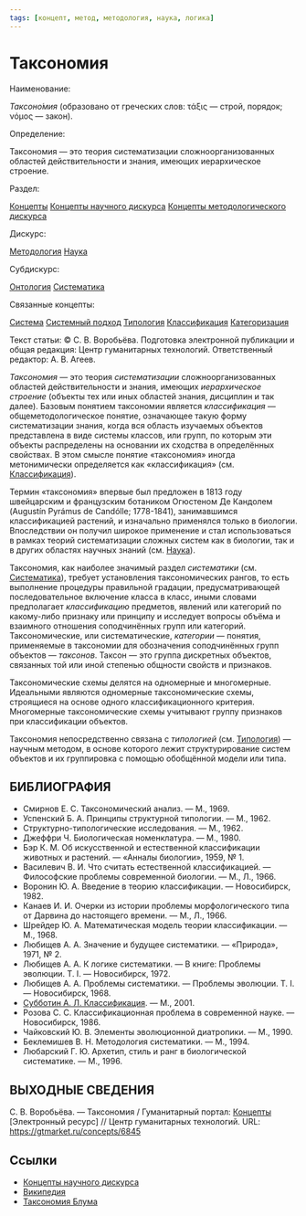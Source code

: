```yaml
---
tags: [концепт, метод, методология, наука, логика]
---
```

# Таксономия

Наименование:

_Таксоно́мия_ (образовано от греческих слов: τάξις — строй, порядок; νόμος — закон).

Определение:

Таксономия — это теория систематизации сложноорганизованных областей действительности и знания, имеющих иерархическое строение.

Раздел:

[Концепты](https://gtmarket.ru/concepts/)  [Концепты научного дискурса](https://gtmarket.ru/concepts/scientific-concepts) [Концепты методологического дискурса](https://gtmarket.ru/concepts/methodological-concepts)

Дискурс:

[Методология](https://gtmarket.ru/concepts/6870) [Наука](https://gtmarket.ru/concepts/6860)

Субдискурс:

[Онтология](https://gtmarket.ru/concepts/6847) [Систематика](https://gtmarket.ru/concepts/6878)

Связанные концепты:

[Система](https://gtmarket.ru/concepts/7091) [Системный подход](https://gtmarket.ru/concepts/7095) [Типология](https://gtmarket.ru/concepts/6846) [Классификация](https://gtmarket.ru/concepts/6879) [Категоризация](https://gtmarket.ru/concepts/6881)

Текст статьи: © С. В. Воробьёва. Подготовка электронной публикации и общая редакция: Центр гуманитарных технологий. Ответственный редактор: А. В. Агеев.

_Таксономия_ — это теория _систематизации_ сложноорганизованных областей действительности и знания, имеющих _иерархическое строение_ (объекты тех или иных областей знания, дисциплин и так далее). Базовым понятием таксономии является _классификация_ — общеметодологическое понятие, означающее такую форму систематизации знания, когда вся область изучаемых объектов представлена в виде системы классов, или групп, по которым эти объекты распределены на основании их сходства в определённых свойствах. В этом смысле понятие «таксономия» иногда метонимически определяется как «классификация» (см. [Классификация](https://gtmarket.ru/concepts/6879)).

Термин «таксономия» впервые был предложен в 1813 году швейцарским и французским ботаником Огюстеном Де Кандолем (Augustín Pyrámus de Candólle; 1778-1841), занимавшимся классификацией растений, и изначально применялся только в биологии. Впоследствии он получил широкое применение и стал использоваться в рамках теорий систематизации сложных систем как в биологии, так и в других областях научных знаний (см. [Наука](https://gtmarket.ru/concepts/6860)).

Таксономия, как наиболее значимый раздел _систематики_ (см. [Систематика](https://gtmarket.ru/concepts/6878)), требует установления таксономических рангов, то есть выполнение процедуры правильной градации, предусматривающей последовательное включение класса в класс, иными словами предполагает _классификацию_ предметов, явлений или категорий по какому-либо признаку или принципу и исследует вопросы объёма и взаимного отношения соподчинённых групп или категорий. Таксономические, или систематические, _категории_ — понятия, применяемые в таксономии для обозначения соподчинённых групп объектов — _таксонов_. Таксон — это группа дискретных объектов, связанных той или иной степенью общности свойств и признаков.

Таксономические схемы делятся на одномерные и многомерные. Идеальными являются одномерные таксономические схемы, строящиеся на основе одного классификационного критерия. Многомерные таксономические схемы учитывают группу признаков при классификации объектов.

Таксономия непосредственно связана с _типологией_ (см. [Типология](https://gtmarket.ru/concepts/6846)) — научным методом, в основе которого лежит структурирование систем объектов и их группировка с помощью обобщённой модели или типа.

## БИБЛИОГРАФИЯ

- Смирнов Е. С. Таксономический анализ. — М., 1969.
- Успенский Б. А. Принципы структурной типологии. — М., 1962.
- Структурно-типологические исследования. — М., 1962.
- Джеффри Ч. Биологическая номенклатура. — М., 1980.
- Бэр К. М. Об искусственной и естественной классификации животных и растений. — «Анналы биологии», 1959, № 1.
- Василевич В. И. Что считать естественной классификацией. — Философские проблемы современной биологии. — М., Л., 1966.
- Воронин Ю. А. Введение в теорию классификации. — Новосибирск, 1982.
- Канаев И. И. Очерки из истории проблемы морфологического типа от Дарвина до настоящего времени. — М., Л., 1966.
- Шрейдер Ю. А. Математическая модель теории классификации. — М., 1968.
- Любищев А. А. Значение и будущее систематики. — «Природа», 1971, № 2.
- Любищев А. А. К логике систематики. — В книге: Проблемы эволюции. Т. I. — Новосибирск, 1972.
- Любищев А. А. Проблемы систематики. — Проблемы эволюции. Т. I. — Новосибирск, 1968.
- [Субботин А. Л. Классификация](https://gtmarket.ru/library/basis/3794). — М., 2001.
- Розова С. С. Классификационная проблема в современной науке. — Новосибирск, 1986.
- Чайковский Ю. В. Элементы эволюционной диатропики. — М., 1990.
- Беклемишев В. Н. Методология систематики. — М., 1994.
- Любарский Г. Ю. Архетип, стиль и ранг в биологической систематике. — М., 1996.

## ВЫХОДНЫЕ СВЕДЕНИЯ

С. В. Воробьёва. — Таксономия / Гуманитарный портал: [Концепты](https://gtmarket.ru/concepts/) [Электронный ресурс] // Центр гуманитарных технологий. URL: <https://gtmarket.ru/concepts/6845>

## Ссылки

- [Концепты научного дискурса](Концепты%20научного%20дискурса.md)
- [Википедия](https://ru.wikipedia.org/wiki/%D0%A2%D0%B0%D0%BA%D1%81%D0%BE%D0%BD%D0%BE%D0%BC%D0%B8%D1%8F)
- [Таксономия Блума](Таксономия%20Блума.md)